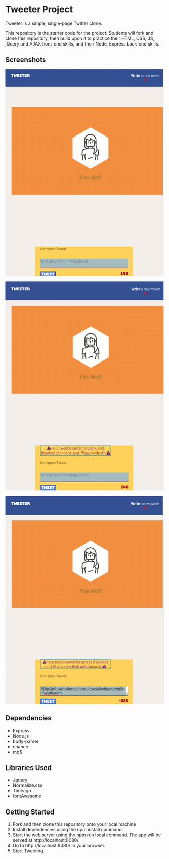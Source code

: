 # Tweeter Project

Tweeter is a simple, single-page Twitter clone.

This repository is the starter code for the project: Students will fork and clone this repository, then build upon it to practice their HTML, CSS, JS, jQuery and AJAX front-end skills, and their Node, Express back-end skills.

## Screenshots
!["Screenshot #1"](https://github.com/JLMaynardDesign/tweeterRebuild/blob/master/docs/newtweet.png)

!["Screenshot #2"](https://github.com/JLMaynardDesign/tweeterRebuild/blob/master/docs/new_tweet_blank.png)

!["Screenshot #3"](https://github.com/JLMaynardDesign/tweeterRebuild/blob/master/docs/new_tweet_exceed_word_count.png)

## Dependencies
- Express
- Node.js
- body-parser
- chance
- md5

## Libraries Used
- Jquery
- Normalize.css
- Timeago
- fontAwesome


## Getting Started
1. Fork and then clone this repository onto your local machine
2. Install dependencies using the npm install command.
3. Start the web server using the npm run local command. The app will be served at http://localhost:8080/.
4. Go to http://localhost:8080/ in your browser.
5. Start Tweeting.  